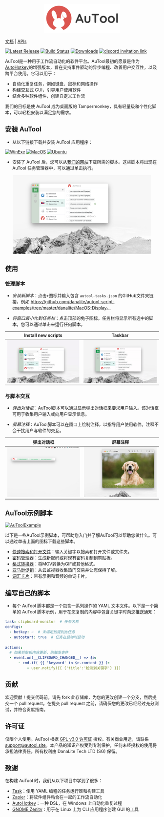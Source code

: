 <p align="center">
  <img src="../docs/banner.png" height="95" title="main">
</p>

[文档](https://autool.site) | [APIs](https://autool.site) 

[![Latest Release](https://img.shields.io/github/v/release/danalite/autool?color=blue&label=Latest%20Release&style=flat-square)](https://github.com/danalite/autool/releases/latest)
[![Build Status](https://img.shields.io/github/actions/workflow/status/danalite/autool/main.yaml?style=flat-square)](https://github.com/danalite/autool/actions)
[![Downloads](https://img.shields.io/github/downloads/danalite/autool/total?style=flat-square&logo=github)](https://github.com/danalite/autool/releases)
<a href="https://discord.gg/P3t2SvQaZp"><img alt="discord invitation link" src="https://dcbadge.vercel.app/api/server/P3t2SvQaZp?style=flat-square"></a>


AuTool是一种用于工作流自动化的软件平台。AuTool最初的愿景是作为[AutoHotkey](https://www.autohotkey.com/)的增强版本，旨在支持事件驱动的异步编程、改善用户交互性，以及跨平台使用。它可以用于：

- 自动化重复任务，例如键盘、鼠标和网络操作
- 构建交互式 GUI，引导用户使用软件
- 结合多种软件组件，创建自定义工作流

我们的目标是使 AuTool 成为桌面版的 Tampermonkey，具有轻量级和个性化脚本，可以轻松安装以满足您的需求。

## 安装 AuTool
- 从以下链接下载并安装 AuTool 应用程序：

[![WinExe](https://img.shields.io/badge/Win.exe-download-green?logo=windows&style=flat-square)](https://github.com/danalite/autool/releases)
[![MacOS](https://img.shields.io/badge/MacOS.dmg-download-green?logo=apple&style=flat-square)](https://github.com/danalite/autool/releases)
[![Ubuntu](https://img.shields.io/badge/Ubuntu.deb-download-green?logo=ubuntu&style=flat-square)](https://github.com/danalite/autool/releases)

- 安装了 AuTool 后，您可以从[我们的网站](https://autool.site)下载所需的脚本。这些脚本将出现在 AuTool 任务管理器中，可以通过单击执行。
<p align="center">
  <img src="../docs/example.png" width="90%" title="AuTool">
</p>

## 使用
### 管理脚本
- *安装新脚本*：点击`+`图标并输入包含 `autool-tasks.json` 的GitHub文件夹链接，例如 https://github.com/danalite/autool-script-examples/tree/master/danalite/MacOS-Display。

- *将窗口最小化到任务栏*：点击顶部的兔子图标。任务栏将显示所有选中的脚本，您可以通过单击来运行任何脚本。

Install new scripts            |  Taskbar
:-------------------------:|:-------------------------:
<img src="../docs/demo-new-task.gif" width=450 title="new"> |  <img src="../docs/demo-taskbar.gif" width=450  title="taskbar">

### 与脚本交互
- *弹出对话框*：AuTool脚本可以通过显示弹出对话框来要求用户输入。该对话框可用于收集用户输入或向用户显示信息。

- *屏幕注释*：AuTool脚本可以在窗口上绘制注释，以指导用户使用软件。注释不会干扰用户与软件的交互。

弹出对话框             |  屏幕注释
:-------------------------:|:-------------------------:
<img src="../docs/demo-app-launcher.gif" width=450 title="dialog"> | <img src="../docs/demo-screen-mask.gif" width=450  title="annotation">

## AuTool示例脚本
[![AuToolExample](https://img.shields.io/badge/AuTool--Examples-download-green?logo=github&style=flat-square)](https://autool.sitedocs/basics/apps-macos-runner)

以下是一些AuTool示例脚本，可帮助您入门并了解AuTool可以帮助您做什么。可以通过单击上面的图标下载这些脚本。

- [快速搜索和打开文件](https://github.com/danalite/autool-script-examples/blob/master/danalite/Mini-Tools/File-Searcher.yaml)：输入关键字以搜索和打开文件或文件夹。
- [密码管理器](https://github.com/danalite/autool-script-examples/tree/master/danalite/Mini-Tools/Password-Manager)：生成新密码或将现有密码复制到剪贴板。
- [格式转换器](https://github.com/danalite/autool-script-examples/tree/master/danalite/Mini-Tools/Clipboard-Manager)：将MOV转换为GIF或其他格式。
- [亚马逊促销](https://github.com/danalite/autool-script-examples/tree/master/danalite/Mini-Tools/)：从云监视器收集热门交易并让您保持了解。
- [词汇卡片](https://github.com/danalite/autool-script-examples/tree/master/danalite/Mini-Tools/Clipboard-Manager)：带有示例和音频的单词卡片。

## 编写自己的脚本
- 每个 AuTool 脚本都是一个包含一系列操作的 YAML 文本文件。以下是一个简单的 AuTool 脚本示例，用于在您复制的内容中包含关键字时向您推送通知：


```yaml
task: clipboard-monitor  # 任务名称
configs:
  - hotkey: ~  # 未绑定热键到此任务
  - autostart: true  # 任务在启动时启动

actions:
  # 如果剪贴板内容更新，则触发事件
  - event.on(__CLIPBOARD_CHANGED__) => $e:
      - cmd.if( {{ 'keyword' in $e.content }} ): 
          - user.notify({{ {'title':'检测到关键字'} }}) 
```

## 贡献
欢迎贡献！提交代码前，请先 fork 此存储库，为您的更改创建一个分支，然后提交一个 pull request。在提交 pull request 之前，请确保您的更改已经经过充分测试，并符合贡献指南。

## 许可证
仅限个人使用。AuTool 根据 [GPL v3.0 许可证](../LICENSE) 授权。有关商业用途，请联系 support@autool.site。本产品的知识产权受到专利保护，任何未经授权的使用将承担法律责任。所有权利由 DanaLite Tech LTD (SG) 保留。

## 致谢
在构建 AuTool 时，我们从以下项目中学到了很多：

- [Task](https://taskfile.dev/)：使用 YAML 编程的任务运行器和构建工具
- [Zapier](https://zapier.com)：将软件组件粘合在一起的工作流自动化
- [AutoHotkey](https://www.autohotkey.com/)：一种 DSL，在 Windows 上自动化重复过程
- [GNOME Zenity](https://github.com/GNOME/zenity)：用于在 Linux 上为 CLI 应用程序创建 GUI 的工具
